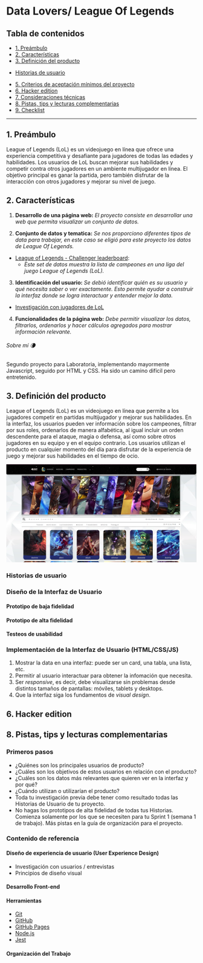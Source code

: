 # Data Lovers/ League Of Legends

## Tabla de contenidos

* [1. Preámbulo](#1-preámbulo)
* [2. Características](#2-características)
* [3. Definición del producto](#3-Definición-del-producto)
 - [ Historias de usuario](###-Historias-de-usuario)
* [5. Criterios de aceptación mínimos del proyecto](#5-criterios-de-aceptación-mínimos-del-proyecto)
* [6. Hacker edition](#6-hacker-edition)
* [7. Consideraciones técnicas](#7-consideraciones-técnicas)
* [8. Pistas, tips y lecturas complementarias](#8-pistas-tips-y-lecturas-complementarias)
* [9. Checklist](#9-checklist)

***

## 1. Preámbulo

League of Legends (LoL) es un videojuego en línea que ofrece una experiencia competitiva
y desafiante para jugadores de todas las edades y habilidades. Los usuarios de LoL buscan
mejorar sus habilidades y competir contra otros jugadores en un ambiente multijugador en 
línea. El objetivo principal es ganar la partida, pero también disfrutar de la interacción 
con otros jugadores y mejorar su nivel de juego.


## 2. Características
1. **Desarrollo de una página web:** *El proyecto consiste en desarrollar una web que permita*
 *visualizar un conjunto de datos.*

2. **Conjunto de datos y tematica:** *Se nos proporciono diferentes tipos de data para trabajar,* 
*en este caso se eligió para este proyecto los datos de League Of Legends.*

* [League of Legends - Challenger leaderboard](src/data/lol/lol.json):
  - *Este set de datos muestra la lista de campeones en una liga del
  juego League of Legends (LoL).*

3. **Identificación del usuario:** *Se debió identificar quién es su usuario y qué necesita saber o* 
*ver exactamente. Esto permite ayudar a construir la interfaz donde se logra  interactuar y entender* 
*mejor la data.*
- [Investigación con jugadores de LoL](src/data/lol/README.md)

4. **Funcionalidades de la página web:** *Debe permitir visualizar los datos, filtrarlos, ordenarlos* 
*y hacer cálculos agregados para mostrar información relevante.*

###### Sobre mí :waning_crescent_moon:
Segundo proyecto para Laboratoria, implementando mayormente Javascript, seguido por HTML y CSS.
Ha sido un camino difícil pero entretenido.


## 3. Definición del producto
League of Legends (LoL) es un videojuego en línea que permite a los jugadores
competir en partidas multijugador y mejorar sus habilidades. En la interfaz, los
usuarios pueden ver información sobre los campeones, filtrar por sus roles,
ordenarlos de manera alfabética, al igual incluir un orden descendente para el
ataque, magia o defensa, así como sobre otros jugadores en su equipo y en el
equipo contrario. Los usuarios utilizan el producto en cualquier momento del día
para disfrutar de la experiencia de juego y mejorar sus habilidades en el tiempo
de ocio.

![image](https://github.com/JaePewu/Data-lovers/blob/main/src/img%20readme/LOLWEB.png)


### Historias de usuario



### Diseño de la Interfaz de Usuario

#### Prototipo de baja fidelidad



#### Prototipo de alta fidelidad



#### Testeos de usabilidad


### Implementación de la Interfaz de Usuario (HTML/CSS/JS)


1. Mostrar la data en una interfaz: puede ser un card, una tabla, una lista,
   etc.
2. Permitir al usuario interactuar para obtener la infomación que necesita.
3. Ser _responsive_, es decir, debe visualizarse sin problemas desde distintos
   tamaños de pantallas: móviles, tablets y desktops.
4. Que la interfaz siga los fundamentos de _visual design_.


## 6. Hacker edition


## 8. Pistas, tips y lecturas complementarias

### Primeros pasos


* ¿Quiénes son los principales usuarios de producto?
* ¿Cuáles son los objetivos de estos usuarios en relación con el producto?
* ¿Cuáles son los datos más relevantes que quieren ver en la interfaz y por qué?
* ¿Cuándo utilizan o utilizarían el producto?
* Toda tu investigación previa debe tener como resultado todas las Historias
  de Usuario de tu proyecto.
* No hagas los prototipos de alta fidelidad de todas tus Historias. Comienza
  solamente por los que se necesiten para tu Sprint 1 (semana 1 de trabajo). Más
  pistas en la guía de organización para el proyecto.

### Contenido de referencia

#### Diseño de experiencia de usuario (User Experience Design)

* Investigación con usuarios / entrevistas
* Principios de diseño visual

#### Desarrollo Front-end



#### Herramientas

* [Git](https://git-scm.com/)
* [GitHub](https://github.com/)
* [GitHub Pages](https://pages.github.com/)
* [Node.js](https://nodejs.org/)
* [Jest](https://jestjs.io/)

#### Organización del Trabajo


